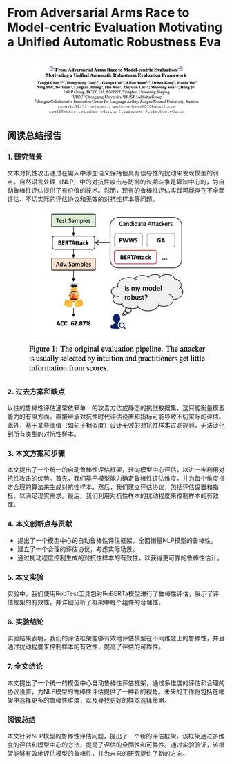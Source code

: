 # From Adversarial Arms Race to Model-centric Evaluation Motivating a Unified Automatic Robustness Eva

<figure><img src="../.gitbook/assets/image (12) (1) (1).png" alt=""><figcaption></figcaption></figure>

## 阅读总结报告

### 1. 研究背景

文本对抗性攻击通过在输入中添加语义保持但具有误导性的扰动来发现模型的弱点。自然语言处理（NLP）中的对抗性攻击与防御的长期斗争是算法中心的，为自动鲁棒性评估提供了有价值的技术。然而，现有的鲁棒性评估实践可能存在不全面评估、不切实际的评估协议和无效的对抗性样本等问题。

<figure><img src="../.gitbook/assets/image (1) (1) (1) (1) (1) (1) (1) (1) (1) (1) (1) (1) (1) (1) (1) (1) (1) (1) (1) (1) (1) (1) (1) (1) (1) (1) (1) (1) (1) (1) (1) (1) (1) (1) (1) (1).png" alt=""><figcaption></figcaption></figure>

### 2. 过去方案和缺点

以往的鲁棒性评估通常依赖单一的攻击方法或静态的挑战数据集，这只能衡量模型能力的有限方面。直接继承对抗性时代评估设置和指标可能导致不切实际的评估。此外，基于某些阈值（如句子相似度）设计无效的对抗性样本过滤规则，无法泛化到所有类型的对抗性样本。

### 3. 本文方案和步骤

本文提出了一个统一的自动鲁棒性评估框架，转向模型中心评估，以进一步利用对抗性攻击的优势。首先，我们基于模型能力确定鲁棒性评估维度，并为每个维度指定合理的算法来生成对抗性样本。然后，我们建立评估协议，包括评估设置和指标，以满足现实需求。最后，我们利用对抗性样本的扰动程度来控制样本的有效性。

### 4. 本文创新点与贡献

* 提出了一个模型中心的自动鲁棒性评估框架，全面衡量NLP模型的鲁棒性。
* 建立了一个合理的评估协议，考虑实际场景。
* 通过扰动程度控制生成的对抗性样本的有效性，以获得更可靠的鲁棒性估计。

### 5. 本文实验

实验中，我们使用RobTest工具包对RoBERTa模型进行了鲁棒性评估，展示了评估框架的有效性，并详细分析了框架中每个组件的合理性。

### 6. 实验结论

实验结果表明，我们的评估框架能够有效地评估模型在不同维度上的鲁棒性，并且通过扰动程度来控制样本的有效性，提高了评估的可靠性。

### 7. 全文结论

本文提出了一个统一的模型中心自动鲁棒性评估框架，通过多维度的评估和合理的协议设置，为NLP模型的鲁棒性评估提供了一种新的视角。未来的工作将包括在框架中选择更多的鲁棒性维度，以及寻找更好的样本选择策略。

### 阅读总结

本文针对NLP模型的鲁棒性评估问题，提出了一个新的评估框架，该框架通过多维度的评估和模型中心的方法，提高了评估的全面性和可靠性。通过实验验证，该框架能够有效地评估模型的鲁棒性，并为未来的研究提供了新的方向。
